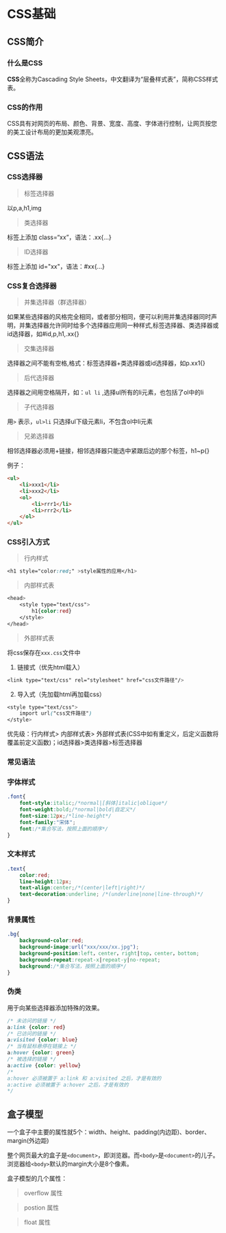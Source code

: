 # CSS基础

## CSS简介

### 什么是CSS

**CSS**全称为Cascading Style Sheets，中文翻译为“层叠样式表”，简称CSS样式表。

### CSS的作用

CSS具有对网页的布局、颜色、背景、宽度、高度、字体进行控制，让网页按您的美工设计布局的更加美观漂亮。

## CSS语法

### CSS选择器

> 标签选择器

以p,a,h1,img

> 类选择器

标签上添加 class=“xx”，语法：.xx{...}

> ID选择器

标签上添加 id="xx"，语法：#xx{...}

### CSS复合选择器

> 并集选择器（群选择器）

如果某些选择器的风格完全相同，或者部分相同，便可以利用并集选择器同时声明，并集选择器允许同时给多个选择器应用同一种样式,标签选择器、类选择器或id选择器，如#id,p,h1,.xx{}

> 交集选择器

选择器之间不能有空格,格式：标签选择器+类选择器或id选择器，如p.xx1{}

> 后代选择器

选择器之间用空格隔开，如：`ul li` ,选择ul所有的li元素，也包括了ol中的li

> 子代选择器

用`>` 表示，`ul>li` 只选择ul下级元素li，不包含ol中li元素

> 兄弟选择器

相邻选择器必须用+链接，相邻选择器只能选中紧跟后边的那个标签，h1~p{}

例子：

```html
<ul>
	<li>xxx1</li>
	<li>xxx2</li>
	<ol>
		<li>rrr1</li>
		<li>rrr2</li>
	</ol>
</ul>
```

### CSS引入方式

> 行内样式

```css
<h1 style="color:red;" >style属性的应用</h1>
```

> 内部样式表

```css
<head>
	<style type="text/css">
		h1{color:red}
	</style>
</head>
```

> 外部样式表

将css保存在`xxx.css`文件中

1. 链接式（优先html载入）

```css
<link type="text/css" rel="stylesheet" href="css文件路径"/>
```

2. 导入式（先加载html再加载css）

```css
<style type="text/css">
	import url("css文件路径")
</style>
```

优先级：行内样式> 内部样式表> 外部样式表(CSS中如有重定义，后定义函数将覆盖前定义函数)；id选择器>类选择器>标签选择器

### 常见语法

### 字体样式

```css
.font{
    font-style:italic;/*normal|[斜体]italic|oblique*/
	font-weight:bold;/*normal|bold|自定义*/
	font-size:12px;/*line-height*/
	font-family:"宋体";
	font:/*集合写法，按照上面的顺序*/
}
```

### 文本样式

```css
.text{
	color:red;
	line-height:12px;
	text-align:center;/*(center|left|right)*/
	text-decoration:underline; /*(underline|none|line-through)*/
}
```

### 背景属性

```css
.bg{
    background-color:red;
    background-image:url("xxx/xxx/xx.jpg");
    background-position:left，center，right|top，center，bottom;
    background-repeat:repeat-x|repeat-y|no-repeat;
    background:/*集合写法，按照上面的顺序*/
}
```

### 伪类

用于向某些选择器添加特殊的效果。

```css
/* 未访问的链接 */
a:link {color: red}
/* 已访问的链接 */
a:visited {color: blue}
/* 当有鼠标悬停在链接上 */
a:hover {color: green}
/* 被选择的链接 */
a:active {color: yellow}
/*
a:hover 必须被置于 a:link 和 a:visited 之后，才是有效的
a:active 必须被置于 a:hover 之后，才是有效的
*/
```



## 盒子模型

一个盒子中主要的属性就5个：width、height、padding(内边距)、border、margin(外边距)

整个网页最大的盒子是`<document>`，即浏览器。而`<body>`是`<document>`的儿子。浏览器给`<body>`默认的margin大小是8个像素。

盒子模型的几个属性：

> overflow 属性

> postion 属性

> float 属性